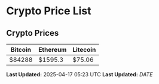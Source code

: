 # Crypto Price List

## Crypto Prices
| Bitcoin | Ethereum | Litecoin |
| ------- | -------- | -------- |
| $84288 | $1595.3 | $75.06 |
**Last Updated:** 2025-04-17 05:23 UTC
**Last Updated:** $DATE$
